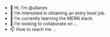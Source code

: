 - 👋 Hi, I’m @ullanes
- 👀 I’m interested in obtaining an entry level job.
- 🌱 I’m currently learning the MERN stack.
- 💞️ I’m looking to collaborate on ...
- 📫 How to reach me ...

<!---
ullanes/ullanes is a ✨ special ✨ repository because its `README.md` (this file) appears on your GitHub profile.
You can click the Preview link to take a look at your changes.
--->
